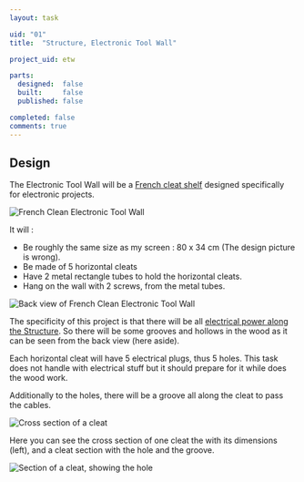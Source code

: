 ```yaml
---
layout: task

uid: "01"
title:  "Structure, Electronic Tool Wall"

project_uid: etw

parts:
  designed:  false
  built:     false
  published: false

completed: false
comments: true
---
```


<h2>Design</h2>

<p>
  The Electronic Tool Wall will be a
  <a href="https://www.google.fr/search?q=french+cleat+shelf&tbm=isch">French cleat shelf</a>
  designed specifically for electronic projects.
</p>
<p>
  <img src="{{ "/assets/img/etw/01/2-after-with-screwdriver.jpg" | relative_url }}" alt="French Clean Electronic Tool Wall" />
</p>

<p>
  It will :
  <ul>
    <li>Be roughly the same size as my screen : 80 x 34 cm (The design picture is
  wrong).</li>
    <li>Be made of 5 horizontal cleats</li>
    <li>Have 2 metal rectangle tubes to hold the horizontal cleats.</li>
    <li>Hang on the wall with 2 screws, from the metal tubes.</li>
  </ul>
</p>

<div class="row">
  <div class="col">
    <img  src="{{ "/assets/img/etw/01/4-back-structure-detail-2.jpg" | relative_url }}"
        alt="Back view of French Clean Electronic Tool Wall" />
  </div>
  <div class="col x2">
    <p>
      The specificity of this project is that there will be
      all <a href="{{ "/tasks/etw/03.html" | relative_url }}">electrical power along the Structure</a>.
      So there will be some grooves and hollows in the wood as it can be seen from the
      back view (here aside).
    </p>
    <p>
      Each horizontal cleat will have 5 electrical plugs, thus 5 holes. This task does
      not handle with electrical stuff but it should prepare for it while does the wood
      work.
    </p>
    <p>
      Additionally to the holes, there will be a groove all along the cleat to pass the cables.
    </p>
  </div>
</div>

<div class="row">
  <div class="col">
    <img src="{{ "/assets/img/etw/01/5-wood cross section.png" | relative_url }}"
        alt="Cross section of a cleat" />
  </div>
  <div class="col">
    <p>
      Here you can see the cross section of one cleat the with its dimensions (left), and a cleat section
      with the hole and the groove.
    </p>
  </div>
  <div class="col">
    <img src="{{ "/assets/img/etw/01/6-wood section.png" | relative_url }}"
        alt="Section of a cleat, showing the hole" />
  </div>
</div>
